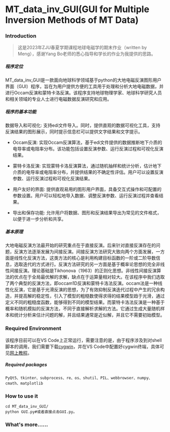 #  MT_data_inv_GUI(GUI for Multiple Inversion Methods of MT Data)

### Introduction
> 这是2023年ZJU春夏学期课程地球电磁学的期末作业（written by Meng），感谢Yang Bo老师的悉心指导和学长的作业为我提供的思路。

##### 程序定位

MT_data_inv_GUI是一款面向地球科学领域基于python的大地电磁反演图形用户界面（GUI）程序，旨在为用户提供方便的工具用于处理和分析大地电磁数据，并进行Occam反演和蒙特卡洛反演。该程序支持地球物理学家、地球科学研究人员和相关领域的专业人士进行电磁数据反演研究和应用。

##### 程序的基本功能

数据导入和可视化: 支持edi文件导入。同时，提供直观的数据可视化工具，支持反演结果的图形展示，同时提示信息栏可以提供文字结果和文字提示。

- Occam反演: 实现Occam反演算法，基于edi文件提供的数据推断地下介质的电导率或电阻率分布。该功能包括设置反演参数、运行反演过程和可视化反演结果。

- 蒙特卡洛反演: 实现蒙特卡洛反演算法，通过随机抽样和统计分析，估计地下介质的电导率或电阻率分布，并提供结果的不确定性评估。用户可以设置反演参数、运行反演过程和可视化反演结果。

- 用户友好的界面: 提供直观易用的图形用户界面，具备交互式操作和可配置的参数设置。用户可以轻松地导入数据、调整反演参数、运行反演过程并查看结果。

- 导出和保存功能: 允许用户将数据、图形和反演结果导出为常见的文件格式，以便于进一步分析和共享。

##### 基本原理

大地电磁反演方法最开始的研究重点在于直接反演。后来针对直接反演存在的问题，反演方法逐渐发展为间接反演。间接反演方法研究大致向两个方面发展，一方面是线性化反演方法，这类方法的核心是利用构建目标函数的一阶或二阶导数信息，选取迭代的方式进行。反演方法研究的另一方面是基于概率论思想的完全非线性间接反演。理论基础是Tikhonova（1963）的正则化思想。非线性间接反演算法的优点在于全局最优解的求解，缺点在于运算量相对较大。在该程序中我们选取了两个典型的反演方法，即occam1D反演和蒙特卡洛法反演。occam法是一种线性化反演，它是基于光滑反演的思想，为了有效抑制反演迭代过程中产生的冗余构造，并提高解的稳定性，引入了模型的粗糙数使得求得的结果模型趋于光滑，通过定义不同的粗糙度函数，能够得到不同的模型结果。而蒙特卡洛法反演是一种基于概率和随机模拟的反演方法，不同于直接解析求解的方法。它通过生成大量随机样本和统计分析来估计问题的解，并且结果通常是近似解，并且它不需要初始模型。

### Required Environment

 该程序目前可以在VS Code上正常运行，需要注意的是，由于程序涉及到对shell脚本的调用，我们需要下载[cygwin](https://cygwin.com/install.html)，并在VS Code中配置好cygwin终端，具体可见[网上教程](https://blog.csdn.net/yuliwen0418/article/details/121696691)。
 
##### Required packages

```shell
PyQt5、tkinter、subprocess、re、os、shutil、PIL、webbrowser、numpy、cmath、matplotlib
```

### How to use it

```shell
cd MT_data_inv_GUI/
python GUI.py#或者直接点击GUI.py。
```

### What's more......
